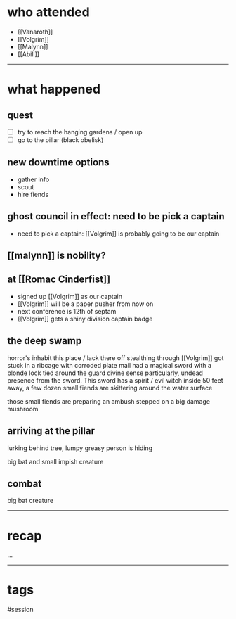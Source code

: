# who attended

- [[Vanaroth]]
- [[Volgrim]]
- [[Malynn]]
- [[Abill]]

---
# what happened

## quest
- [ ] try to reach the hanging gardens / open up 
- [ ] go to the pillar (black obelisk)
## new downtime options
- gather info
- scout 
- hire fiends
## ghost council in effect: need to be pick a captain
- need to pick a captain: [[Volgrim]] is probably going to be our captain
## [[malynn]] is nobility?
## at [[Romac Cinderfist]]
- signed up [[Volgrim]] as our captain
- [[Volgrim]] will be a paper pusher from now on
- next conference is 12th of septam
- [[Volgrim]] gets a shiny division captain badge
## the deep swamp
horror's inhabit this place / lack there off
stealthing through
[[Volgrim]] got stuck in a ribcage with corroded plate mail
had a magical sword with a blonde lock tied around the guard
divine sense
	particularly, undead presence from the sword. This sword has a spirit / evil witch inside
	50 feet away, a few dozen small fiends are skittering around the water surface

those small fiends are preparing an ambush 
stepped on a big damage mushroom

## arriving at the pillar
lurking behind tree, lumpy greasy person is hiding

big bat and small impish creature

## combat
big bat creature



---
# recap

...

---
# tags

#session